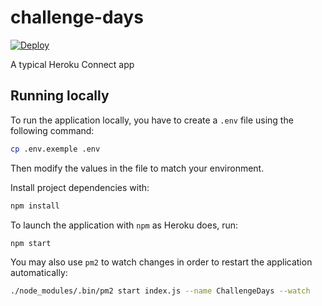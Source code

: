 # challenge-days

[![Deploy](https://www.herokucdn.com/deploy/button.png)](https://heroku.com/deploy)

A typical Heroku Connect app

## Running locally

To run the application locally, you have to create a `.env` file using the following command:

```sh
cp .env.exemple .env
```

Then modify the values in the file to match your environment.

Install project dependencies with:

```sh
npm install
```

To launch the application with `npm` as Heroku does, run:

```sh
npm start
```

You may also use `pm2` to watch changes in order to restart the application automatically:

```sh
./node_modules/.bin/pm2 start index.js --name ChallengeDays --watch
```
